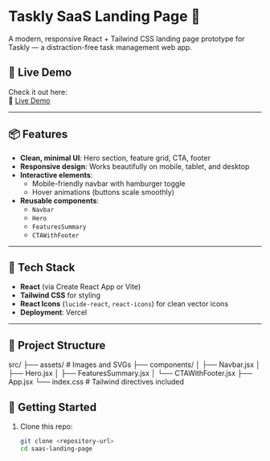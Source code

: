 # Taskly SaaS Landing Page 🚀

A modern, responsive React + Tailwind CSS landing page prototype for Taskly — a distraction-free task management web app.

## 🔗 Live Demo

Check it out here:  
🔗 [Live Demo](https://saa-s-landing-page-virid.vercel.app/)


---

## 📦 Features

- **Clean, minimal UI**: Hero section, feature grid, CTA, footer
- **Responsive design**: Works beautifully on mobile, tablet, and desktop
- **Interactive elements**:
  - Mobile-friendly navbar with hamburger toggle
  - Hover animations (buttons scale smoothly)
- **Reusable components**:
  - `Navbar`
  - `Hero`
  - `FeaturesSummary`
  - `CTAWithFooter`

---

## 🧰 Tech Stack

- **React** (via Create React App or Vite)
- **Tailwind CSS** for styling
- **React Icons** (`lucide-react`, `react-icons`) for clean vector icons
- **Deployment**: Vercel

---

## 📁 Project Structure



src/
├── assets/ # Images and SVGs
├── components/
│ ├── Navbar.jsx
│ ├── Hero.jsx
│ ├── FeaturesSummary.jsx
│ └── CTAWithFooter.jsx
├── App.jsx
└── index.css  # Tailwind directives included


## 🚀 Getting Started

1. Clone this repo:
   ```bash
   git clone <repository-url>
   cd saas-landing-page
